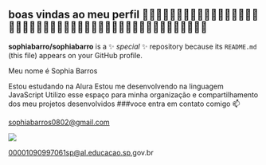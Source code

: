## boas vindas ao meu perfil 💙💙💙💙💙💙💙💙💙💙💙💙💙💙💙💙💙💙💙💙💙💙💙💙💙💙💙💙💙💙💙💙💙💙💙💙💙💙💙💙💙💙💙💙💙💙


**sophiabarro/sophiabarro** is a ✨ _special_ ✨ repository because its `README.md` (this file) appears on your GitHub profile.

Meu nome é Sophia Barros 

Estou estudando na Alura
Estou me desenvolvendo na linguagem JavaScript
Utilizo esse espaço para minha organização e compartilhamento dos meu projetos desenvolvidos
###voce entra em contato comigo 📫

sophiabarros0802@gmail.com


![](https://media1.tenor.com/m/76sxuhFbSzQAAAAC/dog.gif.)






00001090997061sp@al.educacao.sp,gov.br
